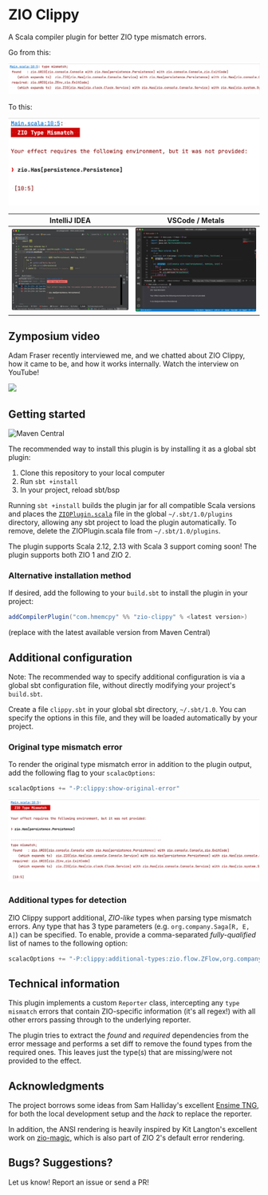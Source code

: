 # ZIO Clippy

A Scala compiler plugin for better ZIO type mismatch errors.

Go from this:

![](.github/img/before.png)

To this:

![](.github/img/after.png)

IntelliJ IDEA   |  VSCode / Metals
:--------------:|:---------------:
![](.github/img/main.png) | ![](.github/img/vscode.png)

## Zymposium video

Adam Fraser recently interviewed me, and we chatted about ZIO Clippy, how it came to be, and how it works internally. Watch the interview on YouTube!

[<img src="https://i.ytimg.com/vi/EmhgOS5V1pA/maxresdefault.jpg" width="50%">](https://www.youtube.com/watch?v=EmhgOS5V1pA "Zymposium with Igal Tabachnik - ZIO Clippy")

## Getting started

![Maven Central](https://img.shields.io/maven-central/v/com.hmemcpy/zio-clippy_2.12.svg?style=flat-square)

The recommended way to install this plugin is by installing it as a global sbt plugin:

1. Clone this repository to your local computer
2. Run `sbt +install`
3. In your project, reload sbt/bsp

Running `sbt +install` builds the plugin jar for all compatible Scala versions and places the [`ZIOPlugin.scala`](https://github.com/hmemcpy/zio-clippy/blob/master/project/ZIOPlugin.scala) file in the global `~/.sbt/1.0/plugins` directory, allowing any sbt project to load the plugin automatically. To remove, delete the ZIOPlugin.scala file from `~/.sbt/1.0/plugins`.

The plugin supports Scala 2.12, 2.13 with Scala 3 support coming soon! The plugin supports both ZIO 1 and ZIO 2.

### Alternative installation method

If desired, add the following to your `build.sbt` to install the plugin in your project:

```scala
addCompilerPlugin("com.hmemcpy" %% "zio-clippy" % <latest version>)
```

(replace with the latest available version from Maven Central)


## Additional configuration

Note: The recommended way to specify additional configuration is via a global sbt configuration file, without directly modifying your project's `build.sbt`.

Create a file `clippy.sbt` in your global sbt directory, `~/.sbt/1.0`. You can specify the options in this file, and they will be loaded automatically by your project.

### Original type mismatch error

To render the original type mismatch error in addition to the plugin output, add the following flag to your `scalacOptions`:

```scala
scalacOptions += "-P:clippy:show-original-error"
```
![](.github/img/full-error.png)

### Additional types for detection

ZIO Clippy support additional, *ZIO-like* types when parsing type mismatch errors. Any type that has 3 type parameters (e.g. `org.company.Saga[R, E, A]`) can be specified. To enable, provide a comma-separated *fully-qualified* list of names to the following option:

```scala
scalacOptions += "-P:clippy:additional-types:zio.flow.ZFlow,org.company.Saga"
```

## Technical information

This plugin implements a custom `Reporter` class, intercepting any `type mismatch` errors that contain ZIO-specific information (it's all regex!) with all other errors passing through to the underlying reporter.

The plugin tries to extract the *found* and *required* dependencies from the error message and performs a set diff to remove the found types from the required ones. This leaves just the type(s) that are missing/were not provided to the effect.

## Acknowledgments

The project borrows some ideas from Sam Halliday's excellent [Ensime TNG](https://ensime.github.io/), for both the local development setup and the _hack_ to replace the reporter.

In addition, the ANSI rendering is heavily inspired by Kit Langton's excellent work on [zio-magic](https://github.com/kitlangton/zio-magic), which is also part of ZIO 2's default error rendering.

## Bugs? Suggestions?

Let us know! Report an issue or send a PR!
